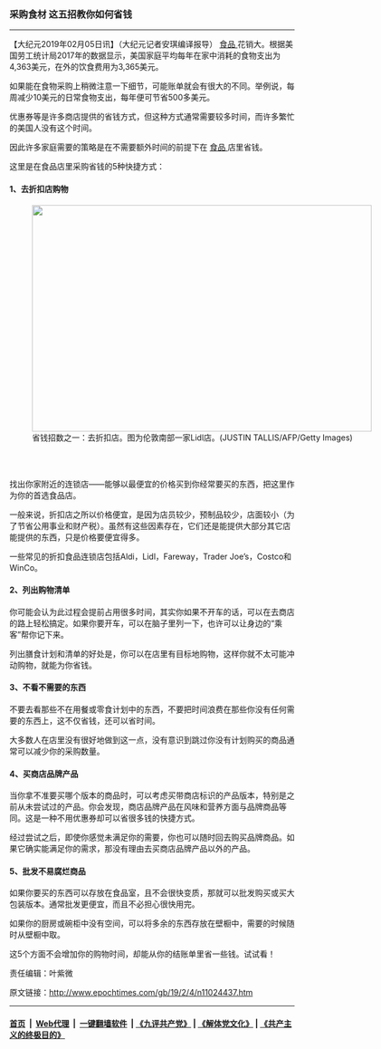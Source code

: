 ### 采购食材 这五招教你如何省钱
------------------------

<p>
 【大纪元2019年02月05日讯】（大纪元记者安琪编译报导）
 <a href="http://www.epochtimes.com/gb/tag/%E9%A3%9F%E5%93%81.html">
  食品
 </a>
 花销大。根据美国劳工统计局2017年的数据显示，美国家庭平均每年在家中消耗的食物支出为4,363美元，在外的饮食费用为3,365美元。
</p>
<p>
 如果能在食物采购上稍微注意一下细节，可能账单就会有很大的不同。举例说，每周减少10美元的日常食物支出，每年便可节省500多美元。
</p>
<p>
 优惠券等是许多商店提供的省钱方式，但这种方式通常需要较多时间，而许多繁忙的美国人没有这个时间。
</p>
<p>
 因此许多家庭需要的策略是在不需要额外时间的前提下在
 <a href="http://www.epochtimes.com/gb/tag/%E9%A3%9F%E5%93%81.html">
  食品
 </a>
 店里省钱。
</p>
<p>
 这里是在食品店里采购省钱的5种快捷方式：
</p>
<h4>
 1、去折扣店购物
</h4>
<figure class="wp-caption aligncenter" id="attachment_11024487" style="width: 600px">
 <a href="http://i.epochtimes.com/assets/uploads/2019/02/GettyImages-903372148.jpg">
  <img alt="" class="wp-image-11024487 size-large" height="400" src="http://i.epochtimes.com/assets/uploads/2019/02/GettyImages-903372148-600x400.jpg" width="600"/>
 </a>
 <br/><figcaption class="wp-caption-text">
  省钱招数之一：去折扣店。图为伦敦南部一家Lidl店。(JUSTIN TALLIS/AFP/Getty Images)
 </figcaption><br/>
</figure><br/>
<p>
 找出你家附近的连锁店——能够以最便宜的价格买到你经常要买的东西，把这里作为你的首选食品店。
</p>
<p>
 一般来说，折扣店之所以价格便宜，是因为店员较少，预制品较少，店面较小（为了节省公用事业和财产税）。虽然有这些因素存在，它们还是能提供大部分其它店能提供的东西，只是价格要便宜得多。
</p>
<p>
 一些常见的折扣食品连锁店包括Aldi，Lidl，Fareway，Trader Joe’s，Costco和WinCo。
</p>
<h4>
 2、列出购物清单
</h4>
<p>
 你可能会认为此过程会提前占用很多时间，其实你如果不开车的话，可以在去商店的路上轻松搞定。如果你要开车，可以在脑子里列一下，也许可以让身边的“乘客”帮你记下来。
</p>
<p>
 <center>
 </center>
 <center>
 </center>
 列出膳食计划和清单的好处是，你可以在店里有目标地购物，这样你就不太可能冲动购物，就能为你省钱。
</p>
<h4>
 3、不看不需要的东西
</h4>
<p>
 <center>
 </center>
 <center>
 </center>
 不要去看那些不在用餐或零食计划中的东西，不要把时间浪费在那些你没有任何需要的东西上，这不仅省钱，还可以省时间。
</p>
<p>
 大多数人在店里没有很好地做到这一点，没有意识到跳过你没有计划购买的商品通常可以减少你的采购数量。
</p>
<h4>
 4、买商店品牌产品
</h4>
<p>
 <center>
 </center>
 当你拿不准要买哪个版本的商品时，可以考虑买带商店标识的产品版本，特别是之前从未尝试过的产品。你会发现，商店品牌产品在风味和营养方面与品牌商品等同。这是一种不用优惠券却可以省很多钱的快捷方式。
</p>
<p>
 经过尝试之后，即使你感觉未满足你的需要，你也可以随时回去购买品牌商品。如果它确实能满足你的需求，那没有理由去买商店品牌产品以外的产品。
</p>
<h4>
 5、批发不易腐烂商品
</h4>
<p>
 <center>
 </center>
 <center>
 </center>
 <center>
 </center>
 <center>
 </center>
 如果你要买的东西可以存放在食品室，且不会很快变质，那就可以批发购买或买大包装版本。通常批发更便宜，而且不必担心很快用完。
</p>
<p>
 如果你的厨房或碗柜中没有空间，可以将多余的东西存放在壁橱中，需要的时候随时从壁橱中取。
</p>
<p>
 这5个方面不会增加你的购物时间，却能从你的结账单里省一些钱。试试看！
</p>
<p>
 责任编辑：叶紫微
</p>

原文链接：http://www.epochtimes.com/gb/19/2/4/n11024437.htm


------------------------
#### [首页](https://github.com/gfw-breaker/banned-news/blob/master/README.md) &nbsp;|&nbsp; [Web代理](https://github.com/labour-camp/helloworld) &nbsp;|&nbsp; [一键翻墙软件](https://github.com/gfw-breaker/nogfw/blob/master/README.md) &nbsp;| [《九评共产党》](https://github.com/gfw-breaker/9ping.md/blob/master/README.md#九评之一评共产党是什么) | [《解体党文化》](https://github.com/gfw-breaker/jtdwh.md/blob/master/README.md) | [《共产主义的终极目的》](https://github.com/gfw-breaker/gczydzjmd.md/blob/master/README.md)

